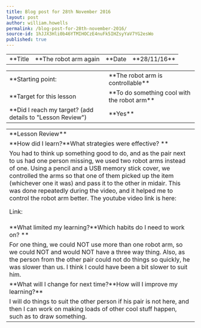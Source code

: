 ```yaml
---
title: Blog post for 28th November 2016
layout: post
author: william.howells
permalink: /blog-post-for-28th-november-2016/
source-id: 1hJJX3Hli0b46YTMIHOCzE4nuFk5IHZsyYaV7YG2esWo
published: true
---
```

<table>
  <tr>
    <td>**Title</td>
    <td>**The robot arm again</td>
    <td>**Date</td>
    <td>**28/11/16**</td>
  </tr>
</table>


<table>
  <tr>
    <td>
**Starting point:</td>
    <td>
**The robot arm is controllable**</td>
  </tr>
  <tr>
    <td>
**Target for this lesson</td>
    <td>
**To do something cool with the robot arm**</td>
  </tr>
  <tr>
    <td>
**Did I reach my target? 
(add details to "Lesson Review")</td>
    <td> 
**Yes**</td>
  </tr>
</table>


<table>
  <tr>
    <td>
**Lesson Review**</td>
  </tr>
  <tr>
    <td>
**How did I learn?**What strategies were effective? **</td>
  </tr>
  <tr>
    <td>              
You had to think up something good to do, and as the pair next to us had one person missing, we used two robot arms instead of one.  Using a pencil and a USB memory stick cover, we controlled the arms so that one of them picked up the item (whichever one it was) and pass it to the other in midair.  This was done repeatedly during the video, and it helped me to control the robot arm better.  The youtube video link is here:
                                                       
Link:
               </td>
  </tr>
  <tr>
    <td>**What limited my learning?**Which habits do I need to work on? **</td>
  </tr>
  <tr>
    <td>                
For one thing, we could NOT use more than one robot arm, so we could NOT and would NOT have a three way thing.  Also, as the person from the other pair could not do things so quickly,  he was slower than us.  I think I could have been a bit slower to suit him.
                           </td>
  </tr>
  <tr>
    <td>
**What will I change for next time?**How will I improve my learning?**</td>
  </tr>
  <tr>
    <td>                     
 I will do things to suit the other person if his pair is not here, and then I can work on making loads of other cool stuff happen, such as to draw something.
                       </td>
  </tr>
</table>



